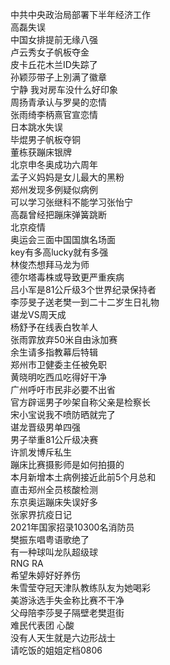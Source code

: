 中共中央政治局部署下半年经济工作  
高磊失误  
中国女排提前无缘八强  
卢云秀女子帆板夺金  
皮卡丘花木兰ID失踪了  
孙颖莎带子上別满了徽章  
宁静 我对房车没什么好印象  
周扬青承认与罗昊的恋情  
张雨绮李柄熹官宣恋情  
日本跳水失误  
毕焜男子帆板夺铜  
董栋获蹦床银牌  
北京申冬奥成功六周年  
孟子义妈妈是女儿最大的黑粉  
郑州发现多例疑似病例  
可以学习张继科不能学习张怡宁  
高磊曾经把蹦床弹簧跳断  
北京疫情  
奥运会三面中国国旗名场面  
key有多高lucky就有多强  
林俊杰想拜马龙为师  
德尔塔毒株或导致更严重疾病  
吕小军是81公斤级3个世界纪录保持者  
李莎旻子送老樊一到二十二岁生日礼物  
谌龙VS周天成  
杨舒予在线表白牧羊人  
张雨霏放弃50米自由泳加赛  
余生请多指教幕后特辑  
郑州市卫健委主任被免职  
黄晓明吃西瓜吃得好干净  
广州呼吁市民非必要不出省  
官方辟谣男子吵架自称父亲是检察长  
宋小宝说我不喷防晒就完了  
谌龙晋级男单四强  
男子举重81公斤级决赛  
许凯发博斥私生  
蹦床比赛摄影师是如何拍摄的  
本月新增本土病例接近此前5个月总和  
直击郑州全员核酸检测  
东京奥运蹦床失误好多  
张家界抗疫日记  
2021年国家招录10300名消防员  
樊振东唱粤语歌绝了  
有一种球叫龙队超级球  
RNG RA  
希望朱婷好好养伤  
朱雪莹夺冠天津队教练队友为她喝彩  
美游泳选手失金称比赛不干净  
父母陪李莎旻子隔壁老樊逛街  
难民代表团 心酸  
没有人天生就是六边形战士  
请吃饭的姐姐定档0806  
